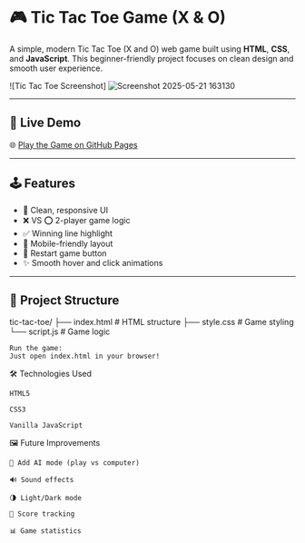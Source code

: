 # 🎮 Tic Tac Toe Game (X & O)

A simple, modern Tic Tac Toe (X and O) web game built using **HTML**, **CSS**, and **JavaScript**. This beginner-friendly project focuses on clean design and smooth user experience.

![Tic Tac Toe Screenshot]
![Screenshot 2025-05-21 163130](https://github.com/user-attachments/assets/93b9a420-d271-4b4d-a3d4-5d87b31c8b91)


---

## 🚀 Live Demo

🌐 [Play the Game on GitHub Pages](https://github.com/22007926/Tic-Tac-Toe-)

---

## 🕹 Features

- 🔴 Clean, responsive UI
- ❌ VS ⭕ 2-player game logic
- ✅ Winning line highlight
- 📱 Mobile-friendly layout
- 🔁 Restart game button
- ✨ Smooth hover and click animations

---

## 📂 Project Structure

tic-tac-toe/
├── index.html # HTML structure
├── style.css # Game styling
└── script.js # Game logic

    Run the game:
    Just open index.html in your browser!

🛠 Technologies Used

    HTML5

    CSS3

    Vanilla JavaScript

🖼 Future Improvements

    🧠 Add AI mode (play vs computer)

    🔊 Sound effects

    🌗 Light/Dark mode

    🧾 Score tracking

    📊 Game statistics
